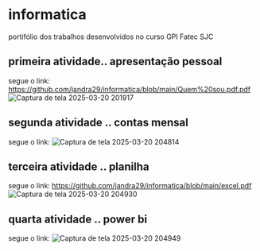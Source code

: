 # informatica
portifólio dos trabalhos desenvolvidos no curso GPI Fatec SJC
## primeira atividade.. apresentação pessoal 
segue o link: https://github.com/jandra29/informatica/blob/main/Quem%20sou.pdf.pdf
![Captura de tela 2025-03-20 201917](https://github.com/user-attachments/assets/dd7d73a2-787b-4ac2-9534-54a45e1a91ac)
## segunda atividade .. contas mensal 
segue o link:
![Captura de tela 2025-03-20 204814](https://github.com/user-attachments/assets/75d85f06-bd4c-47f1-a2e5-299997fcf4fa)
## terceira atividade .. planilha 
segue o link: https://github.com/jandra29/informatica/blob/main/excel.pdf  
![Captura de tela 2025-03-20 204930](https://github.com/user-attachments/assets/9e4189ab-bbdc-4573-a5d9-82481b34bf9a)
## quarta atividade .. power bi 
segue o link:
![Captura de tela 2025-03-20 204949](https://github.com/user-attachments/assets/ce88474b-0896-43c0-8e78-8243bdcc2f42)
